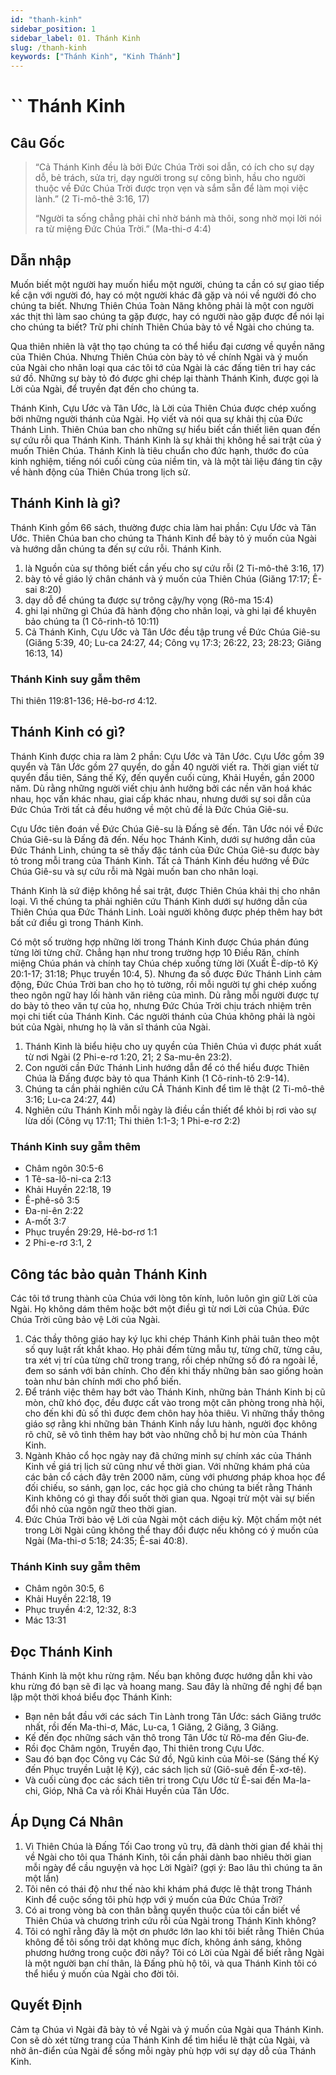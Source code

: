 ```yaml
---
id: "thanh-kinh"
sidebar_position: 1
sidebar_label: 01. Thánh Kinh
slug: /thanh-kinh
keywords: ["Thánh Kinh", "Kinh Thánh"]
---
```

``
Thánh Kinh
====

## Câu Gốc

> “Cả Thánh Kinh đều là bởi Đức Chúa Trời soi dẫn, có ích cho sự dạy dỗ, bẻ trách, sửa trị, dạy người trong sự công bình, hầu cho người thuộc về Đức Chúa Trời được trọn vẹn và sắm sẵn để làm mọi việc lành.” (2 Ti-mô-thê 3:16, 17)
> 
> “Người ta sống chẳng phải chỉ nhờ bánh mà thôi, song nhờ mọi lời nói ra từ miệng Đức Chúa Trời.” (Ma-thi-ơ 4:4)

## Dẫn nhập

Muốn biết một người hay muốn hiểu một người, chúng ta cần có sự giao tiếp kề cận với người đó, hay có một người khác đã gặp và nói về người đó cho chúng ta biết. Nhưng Thiên Chúa Toàn Năng không phải là một con người xác thịt thì làm sao chúng ta gặp được, hay có người nào gặp được để nói lại cho chúng ta biết? Trừ phi chính Thiên Chúa bày tỏ về Ngài cho chúng ta.

Qua thiên nhiên là vật thọ tạo chúng ta có thể hiểu đại cương về quyền năng của Thiên Chúa. Nhưng Thiên Chúa còn bày tỏ về chính Ngài và ý muốn của Ngài cho nhân loại qua các tôi tớ của Ngài là các đấng tiên tri hay các sứ đồ. Những sự bày tỏ đó được ghi chép lại thành Thánh Kinh, được gọi là Lời của Ngài, để truyền đạt đến cho chúng ta.

Thánh Kinh, Cựu Ước và Tân Ước, là Lời của Thiên Chúa được chép xuống bởi những người thánh của Ngài. Họ viết và nói qua sự khải thị của Đức Thánh Linh. Thiên Chúa ban cho những sự hiểu biết cần thiết liên quan đến sự cứu rỗi qua Thánh Kinh. Thánh Kinh là sự khải thị không hề sai trật của ý muốn Thiên Chúa. Thánh Kinh là tiêu chuẩn cho đức hạnh, thước đo của kinh nghiệm, tiếng nói cuối cùng của niềm tin, và là một tài liệu đáng tin cậy về hành động của Thiên Chúa trong lịch sử.

## Thánh Kinh là gì?

Thánh Kinh gồm 66 sách, thường được chia làm hai phần: Cựu Ước và Tân Ước. Thiên Chúa ban cho chúng ta Thánh Kinh để bày tỏ ý muốn của Ngài và hướng dẫn chúng ta đến sự cứu rỗi. Thánh Kinh.

1. là Nguồn của sự thông biết cần yếu cho sự cứu rỗi (2 Ti-mô-thê 3:16, 17)
2. bày tỏ về giáo lý chân chánh và ý muốn của Thiên Chúa (Giăng 17:17; Ê-sai 8:20)
3. dạy dỗ để chúng ta được sự trông cậy/hy vọng (Rô-ma 15:4)
4. ghi lại những gì Chúa đã hành động cho nhân loại, và ghi lại để khuyên bảo chúng ta (1 Cô-rinh-tô 10:11)
5. Cả Thánh Kinh, Cựu Ước và Tân Ước đều tập trung về Đức Chúa Giê-su (Giăng 5:39, 40; Lu-ca 24:27, 44; Công vụ 17:3; 26:22, 23; 28:23; Giăng 16:13, 14)

### Thánh Kinh suy gẫm thêm

Thi thiên 119:81-136; Hê-bơ-rơ 4:12.

## Thánh Kinh có gì?

Thánh Kinh được chia ra làm 2 phần: Cựu Ước và Tân Ước. Cựu Ước gồm 39 quyển và Tân Ước gồm 27 quyển, do gần 40 người viết ra. Thời gian viết từ quyển đầu tiên, Sáng thế Ký, đến quyển cuối cùng, Khải Huyền, gần 2000 năm. Dù rằng những người viết chịu ảnh hưởng bởi các nền văn hoá khác nhau, học vấn khác nhau, giai cấp khác nhau, nhưng dưới sự soi dẫn của Đức Chúa Trời tất cả đều hướng về một chủ đề là Đức Chúa Giê-su.

Cựu Ước tiên đoán về Đức Chúa Giê-su là Đấng sẽ đến. Tân Ước nói về Đức Chúa Giê-su là Đấng đã đến. Nếu học Thánh Kinh, dưới sự hướng dẫn của Đức Thánh Linh, chúng ta sẽ thấy đặc tánh của Đức Chúa Giê-su được bày tỏ trong mỗi trang của Thánh Kinh. Tất cả Thánh Kinh đều hướng về Đức Chúa Giê-su và sự cứu rỗi mà Ngài muốn ban cho nhân loại.

Thánh Kinh là sứ điệp không hề sai trật, được Thiên Chúa khải thị cho nhân loại. Vì thế chúng ta phải nghiên cứu Thánh Kinh dưới sự hướng dẫn của Thiên Chúa qua Đức Thánh Linh. Loài người không được phép thêm hay bớt bất cứ điều gì trong Thánh Kinh.

Có một số trường hợp những lời trong Thánh Kinh được Chúa phán đúng từng lời từng chữ. Chẳng hạn như trong trường hợp 10 Điều Răn, chính miệng Chúa phán và chính tay Chúa chép xuống từng lời (Xuất Ê-díp-tô Ký 20:1-17; 31:18; Phục truyền 10:4, 5). Nhưng đa số được Đức Thánh Linh cảm động, Đức Chúa Trời ban cho họ tỏ tường, rồi mỗi người tự ghi chép xuống theo ngôn ngữ hay lối hành văn riêng của mình. Dù rằng mỗi người được tự do bày tỏ theo văn tự của họ, nhưng Đức Chúa Trời chịu trách nhiệm trên mọi chi tiết của Thánh Kinh. Các người thánh của Chúa không phải là ngòi bút của Ngài, nhưng họ là văn sĩ thánh của Ngài.

1. Thánh Kinh là biểu hiệu cho uy quyền của Thiên Chúa vì được phát xuất từ nơi Ngài (2 Phi-e-rơ 1:20, 21; 2 Sa-mu-ên 23:2).
2. Con người cần Đức Thánh Linh hướng dẫn để có thể hiểu được Thiên Chúa là Đấng được bày tỏ qua Thánh Kinh (1 Cô-rinh-tô 2:9-14).
3. Chúng ta cần phải nghiên cứu CẢ Thánh Kinh để tìm lẽ thật (2 Ti-mô-thê 3:16; Lu-ca 24:27, 44)
4. Nghiên cứu Thánh Kinh mỗi ngày là điều cần thiết để khỏi bị rơi vào sự lừa dối (Công vụ 17:11; Thi thiên 1:1-3; 1 Phi-e-rơ 2:2)

### Thánh Kinh suy gẫm thêm

- Châm ngôn 30:5-6 
- 1 Tê-sa-lô-ni-ca 2:13
- Khải Huyền 22:18, 19
- Ê-phê-sô 3:5
- Đa-ni-ên 2:22
- A-mốt 3:7
- Phục truyền 29:29, Hê-bơ-rơ 1:1
- 2 Phi-e-rơ 3:1, 2

## Công tác bảo quản Thánh Kinh

Các tôi tớ trung thành của Chúa với lòng tôn kính, luôn luôn gìn giữ Lời của Ngài. Họ không dám thêm hoặc bớt một điều gì từ nơi Lời của Chúa. Đức Chúa Trời cũng bảo vệ Lời của Ngài.

1. Các thầy thông giáo hay ký lục khi chép Thánh Kinh phải tuân theo một số quy luật rất khắt khao. Họ phải đếm từng mẫu tự, từng chữ, từng câu, tra xét vị trí của từng chữ trong trang, rồi chép những số đó ra ngoài lề, đem so sánh với bản chính. Cho đến khi thấy những bản sao giống hoàn toàn như bản chính mới cho phổ biến.
2. Để tránh việc thêm hay bớt vào Thánh Kinh, những bản Thánh Kinh bị cũ mòn, chữ khó đọc, đều được cất vào trong một căn phòng trong nhà hội, cho đến khi đủ số thì được đem chôn hay hỏa thiêu. Vì những thầy thông giáo sợ rằng khi những bản Thánh Kinh nầy lưu hành, người đọc không rõ chữ, sẽ vô tình thêm hay bớt vào những chỗ bị hư mòn của Thánh Kinh.
3. Ngành Khảo cổ học ngày nay đã chứng minh sự chính xác của Thánh Kinh về giá trị lịch sử cũng như về thời gian. Với những khám phá của các bản cổ cách đây trên 2000 năm, cùng với phương pháp khoa học để đối chiếu, so sánh, gạn lọc, các học giả cho chúng ta biết rằng Thánh Kinh không có gì thay đổi suốt thời gian qua. Ngoại trừ một vài sự biến đổi nhỏ của ngôn ngữ theo thời gian.
4. Đức Chúa Trời bảo vệ Lời của Ngài một cách diệu kỳ. Một chấm một nét trong Lời Ngài cũng không thể thay đổi được nếu không có ý muốn của Ngài (Ma-thi-ơ 5:18; 24:35; Ê-sai 40:8).

### Thánh Kinh suy gẫm thêm

- Châm ngôn 30:5, 6
- Khải Huyền 22:18, 19
- Phục truyền 4:2, 12:32, 8:3
- Mác 13:31

## Đọc Thánh Kinh

Thánh Kinh là một khu rừng rậm. Nếu bạn không được hướng dẫn khi vào khu rừng đó bạn sẽ đi lạc và hoang mang. Sau đây là những đề nghị để bạn lập một thời khoá biểu đọc Thánh Kinh:

- Bạn nên bắt đầu với các sách Tin Lành trong Tân Ước: sách Giăng trước nhất, rồi đến Ma-thi-ơ, Mác, Lu-ca, 1 Giăng, 2 Giăng, 3 Giăng.
- Kế đến đọc những sách văn thô trong Tân Ước từ Rô-ma đến Giu-đe.
- Rồi đọc Châm ngôn, Truyền đạo, Thi thiên trong Cựu Ước.
- Sau đó bạn đọc Công vụ Các Sứ đồ, Ngũ kinh của Môi-se (Sáng thế Ký đến Phục truyền Luật lệ Ký), các sách lịch sử (Giô-suê đến Ê-xơ-tê).
- Và cuối cùng đọc các sách tiên tri trong Cựu Ước từ Ê-sai đến Ma-la-chi, Gióp, Nhã Ca và rồi Khải Huyền của Tân Ước.

## Áp Dụng Cá Nhân

1. Vì Thiên Chúa là Đấng Tối Cao trong vũ trụ, đã dành thời gian để khải thị về Ngài cho tôi qua Thánh Kinh, tôi cần phải dành bao nhiêu thời gian mỗi ngày để cầu nguyện và học Lời Ngài? (gợi ý: Bao lâu thì chúng ta ăn một lần)
2. Tôi nên có thái độ như thế nào khi khám phá được lẽ thật trong Thánh Kinh để cuộc sống tôi phù hợp với ý muốn của Đức Chúa Trời?
3. Có ai trong vòng bà con thân bằng quyến thuộc của tôi cần biết về Thiên Chúa và chương trình cứu rỗi của Ngài trong Thánh Kinh không?
4. Tôi có nghĩ rằng đây là một ơn phước lớn lao khi tôi biết rằng Thiên Chúa không để tôi sống trôi dạt không mục đích, không ánh sáng, không phương hướng trong cuộc đời nầy? Tôi có Lời của Ngài để biết rằng Ngài là một người bạn chí thân, là Đấng phù hộ tôi, và qua Thánh Kinh tôi có thể hiểu ý muốn của Ngài cho đời tôi.

## Quyết Định

Cảm tạ Chúa vì Ngài đã bày tỏ về Ngài và ý muốn của Ngài qua Thánh Kinh. Con sẽ dò xét từng trang của Thánh Kinh để tìm hiểu lẽ thật của Ngài, và nhờ ân-điển của Ngài để sống mỗi ngày phù hợp với sự dạy dỗ của Thánh Kinh.
